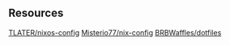 
## Resources

[TLATER/nixos-config](https://github.com/TLATER/nixos-config)
[Misterio77/nix-config](https://github.com/Misterio77/nix-config)
[BRBWaffles/dotfiles](https://gitlab.com/BRBWaffles/dotfiles)